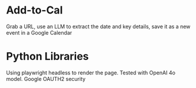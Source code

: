 # Add-to-Cal
Grab a URL, use an LLM to extract the date and key details, save it as a new event in a Google Calendar

# Python Libraries
Using playwright headless to render the page.
Tested with OpenAI 4o model.
Google OAUTH2 security
